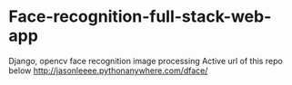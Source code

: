 # Face-recognition-full-stack-web-app
Django, opencv face recognition image processing
Active url of this repo below
http://jasonleeee.pythonanywhere.com/dface/
